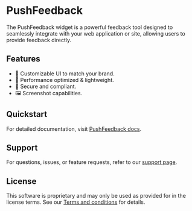 # PushFeedback

The PushFeedback widget is a powerful feedback tool designed to seamlessly integrate with your web application or site, allowing users to provide feedback directly.

## Features

* 🎨 Customizable UI to match your brand.
* 🚀 Performance optimized & lightweight.
* 🔐 Secure and compliant.
* 🖼️ Screenshot capabilities.

## Quickstart

For detailed documentation, visit [PushFeedback docs](https://docs.pushfeedback.com/).

## Support

For questions, issues, or feature requests, refer to our [support page](https://pushfeedback.com/support).

## License

This software is proprietary and may only be used as provided for in the license terms.
See our [Terms and conditions](https://pushfeedback.com/terms) for details.